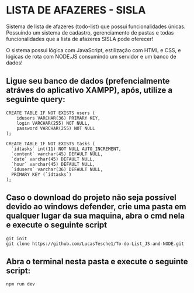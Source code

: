 # LISTA DE AFAZERES - SISLA

Sistema de lista de afazeres (todo-list) que possui funcionalidades únicas. Possuindo um sistema de cadastro, gerenciamento de pastas e todas funcionalidades que a lista de afazeres SISLA pode oferecer!

O sistema possui lógica com JavaScript, estilização com HTML e CSS, e lógicas de rota com NODE.JS consumindo um servidor e um banco de dados!


## Ligue seu banco de dados (prefencialmente atráves do aplicativo XAMPP), após, utilize a seguinte query:
```
CREATE TABLE IF NOT EXISTS users (
    idusers VARCHAR(36) PRIMARY KEY,
    login VARCHAR(255) NOT NULL,
    password VARCHAR(255) NOT NULL
);

CREATE TABLE IF NOT EXISTS tasks (
  `idtasks` int(11) NOT NULL AUTO_INCREMENT,
  `content` varchar(45) DEFAULT NULL,
  `date` varchar(45) DEFAULT NULL,
  `hour` varchar(45) DEFAULT NULL,
  `idusers` varchar(36) DEFAULT NULL,
  PRIMARY KEY (`idtasks`)
);

```

## Caso o download do projeto não seja possível devido ao windows defender, crie uma pasta em qualquer lugar da sua maquina, abra o cmd nela e execute o seguinte script
```
git init
git clone https://github.com/LucasTesche1/To-do-List_JS-and-NODE.git
```

## Abra o terminal nesta pasta e execute o seguinte script:
```
npm run dev

```
